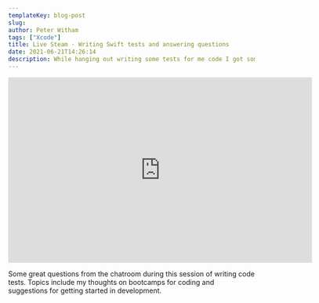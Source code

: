 ```yaml
---
templateKey: blog-post
slug: 
author: Peter Witham
tags: ["Xcode"]
title: Live Steam - Writing Swift tests and answering questions
date: 2021-06-21T14:26:14
description: While hanging out writing some tests for me code I got some great questions from the chatroom.
---
```


<iframe src="https://player.twitch.tv/?video=1062679693&parent=www.compileswift.com" frameborder="0" allowfullscreen="true" scrolling="no" height="378" width="620"></iframe>

Some great questions from the chatroom during this session of writing code tests. Topics include my thoughts on bootcamps for coding and suggestions for getting started in development.
